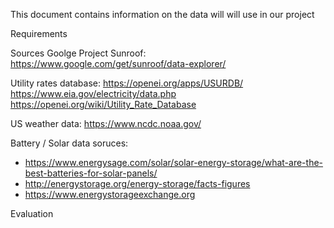 This document contains information on the data will will use in our project

Requirements

Sources
Goolge Project Sunroof: https://www.google.com/get/sunroof/data-explorer/

Utility rates database: https://openei.org/apps/USURDB/
https://www.eia.gov/electricity/data.php
https://openei.org/wiki/Utility_Rate_Database

US weather data:
https://www.ncdc.noaa.gov/

Battery / Solar data soruces: 
- https://www.energysage.com/solar/solar-energy-storage/what-are-the-best-batteries-for-solar-panels/
- http://energystorage.org/energy-storage/facts-figures
- https://www.energystorageexchange.org


Evaluation
